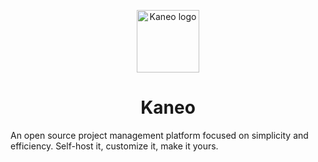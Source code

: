 <p align="center">
  <a href="https://github.com/kaneo-app/landing-page/public/favicon.svg">
    <img src="./assets/logo.svg" alt="Kaneo logo" width="100" />
  </a>
</p>
<h1 align="center">Kaneo</h1>

An open source project management platform focused on simplicity and efficiency. Self-host it, customize it, make it yours.
